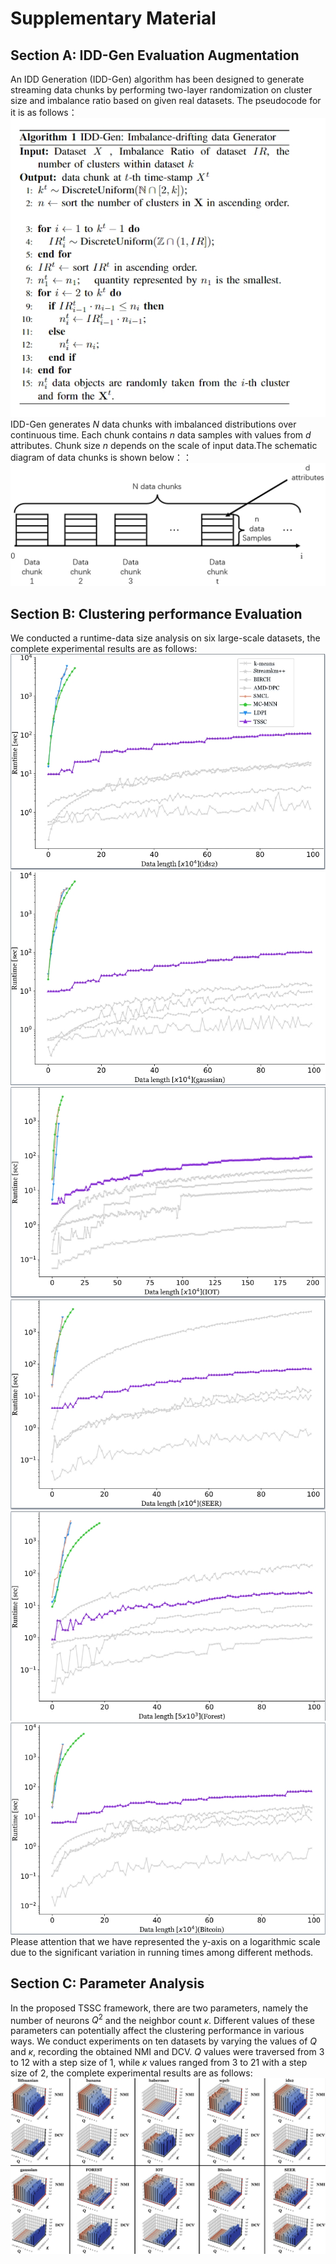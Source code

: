 # Supplementary Material
## Section A: IDD-Gen Evaluation Augmentation

An IDD Generation (IDD-Gen) algorithm has been designed to generate streaming data chunks by performing two-layer randomization on cluster size and imbalance ratio based on given real datasets. The pseudocode for it is as follows：![image](pictures/IDD-Gen.png)
IDD-Gen generates $N$ data chunks with imbalanced distributions over continuous time. Each chunk contains $n$ data samples with values from $d$ attributes. Chunk size $n$ depends on the scale of input data.The schematic diagram of data chunks is shown below：：![image](pictures/data-chunks.png)


## Section B: Clustering performance Evaluation
We conducted a runtime-data size analysis on six large-scale datasets, the complete experimental results are as follows:
![image](pictures/ids2.png)
![image](pictures/gaussian.png)
![image](pictures/IOT.png)
![image](pictures/SEER.png)
![image](pictures/Forest.png)
![image](pictures/bitcoin.png)
Please attention that we have represented the y-axis on a logarithmic scale due to the significant variation in running times among different methods.

## Section C: Parameter Analysis
In the proposed TSSC framework, there are two parameters, namely the number of neurons $Q^2$ and the neighbor count $\kappa$. Different values of these parameters can potentially affect the clustering performance in various ways. 
We conduct experiments on ten datasets by varying the values of $Q$ and $\kappa$, recording the obtained NMI and DCV. $Q$ values were traversed from 3 to 12 with a step size of 1, while $\kappa$ values ranged from 3 to 21 with a step size of 2, the complete experimental results are as follows:![image](pictures/3D_group_00.png)
